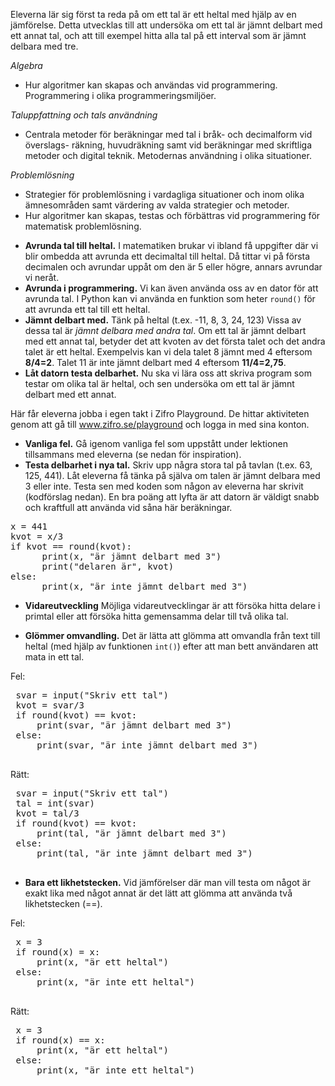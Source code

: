 <!-- Template: Activity Item -->
<!-- Link: /teacher/aktiviteter/delbarhet/ -->
<!-- Page name: Delbarhet -->
<!-- Playground Activity: {/playground/delbarhet} -->
<!-- Description: -->

Eleverna lär sig först ta reda på om ett tal är ett heltal med hjälp av en jämförelse. Detta utvecklas till att undersöka om ett tal är jämnt delbart med ett annat tal, och att till exempel hitta alla tal på ett interval som är jämnt delbara med tre.

<!-- Thumbnail: {/media/1078/thumbnail-delbarhet_icon.png} -->
<!-- Duration: 40 -->
<!-- Curriculum: -->

_Algebra_

- Hur algoritmer kan skapas och användas vid programmering. Programmering i olika programmeringsmiljöer.

_Taluppfattning och tals användning_

- Centrala metoder för beräkningar med tal i bråk- och decimalform vid överslags- räkning, huvudräkning samt vid beräkningar med skriftliga metoder och digital teknik. Metodernas användning i olika situationer.

_Problemlösning_

- Strategier för problemlösning i vardagliga situationer och inom olika ämnesområden samt värdering av valda strategier och metoder.
- Hur algoritmer kan skapas, testas och förbättras vid programmering för matematisk problemlösning.

<!-- Code Tags (Introducing): {empty} -->
<!-- Code Tags (Using): [for-slingor, if-satser, input-output, raknevariabler] -->
<!-- Math Tags: [delbarhet] -->

<!-- Introduction Title: Förslag på inledning av lektion -->
<!-- Introduction Duration: 5 -->
<!-- Introduction Text: -->

- **Avrunda tal till heltal.** I matematiken brukar vi ibland få uppgifter där vi blir ombedda att avrunda ett decimaltal till heltal. Då tittar vi på första decimalen och avrundar uppåt om den är 5 eller högre, annars avrundar vi neråt.
- **Avrunda i programmering.** Vi kan även använda oss av en dator för att avrunda tal. I Python kan vi använda en funktion som heter `round()` för att avrunda ett tal till ett heltal.
- **Jämnt delbart med.** Tänk på heltal (t.ex. -11, 8, 3, 24, 123) Vissa av dessa tal är _jämnt delbara med andra tal_. Om ett tal är jämnt delbart med ett annat tal, betyder det att kvoten av det första talet och det andra talet är ett heltal. Exempelvis kan vi dela talet 8 jämnt med 4 eftersom **8/4=2**. Talet 11 är inte jämnt delbart med 4 eftersom **11/4=2,75**.
- **Låt datorn testa delbarhet.** Nu ska vi lära oss att skriva program som testar om olika tal är heltal, och sen undersöka om ett tal är jämnt delbart med ett annat.

<!-- Playground Duration: 20 -->
<!-- Playground Intro: -->

Här får eleverna jobba i egen takt i Zifro Playground. De hittar aktiviteten genom att gå till www.zifro.se/playground och logga in med sina konton.

<!-- Summary Title: Förslag på avslutning av lektion -->
<!-- Summary Duration: 10 -->
<!-- Summary Text: -->

- **Vanliga fel.** Gå igenom vanliga fel som uppstått under lektionen tillsammans med eleverna (se nedan för inspiration).
- **Testa delbarhet i nya tal.** Skriv upp några stora tal på tavlan (t.ex. 63, 125, 441). Låt eleverna få tänka på själva om talen är jämnt delbara med 3 eller inte. Testa sen med koden som någon av eleverna har skrivit (kodförslag nedan). En bra poäng att lyfta är att datorn är väldigt snabb och kraftfull att använda vid såna här beräkningar.
<pre>
x = 441
kvot = x/3
if kvot == round(kvot):
      print(x, "är jämnt delbart med 3")
      print("delaren är", kvot)
else:
      print(x, "är inte jämnt delbart med 3")
</pre>
- **Vidareutveckling** Möjliga vidareutvecklingar är att försöka hitta delare i primtal eller att försöka hitta gemensamma delar till två olika tal.

<!-- Tips & Tricks: {empty} -->
<!-- Common Mistakes: -->

- **Glömmer omvandling.** Det är lätta att glömma att omvandla från text till heltal (med hjälp av funktionen `int()`) efter att man bett användaren att mata in ett tal.

<i class="fas fa-times-circle" style="color:gray"></i> Fel:

 <pre>
 svar = input("Skriv ett tal")
 kvot = svar/3
 if round(kvot) == kvot:
     print(svar, "är jämnt delbart med 3")
 else:
     print(svar, "är inte jämnt delbart med 3")
 </pre>

<i class="fas fa-check-circle" style="color:var(--zifro-green)"></i> Rätt:

 <pre>
 svar = input("Skriv ett tal")
 tal = int(svar)
 kvot = tal/3
 if round(kvot) == kvot:
     print(tal, "är jämnt delbart med 3")
 else:
     print(tal, "är inte jämnt delbart med 3")
 </pre>

- **Bara ett likhetstecken.** Vid jämförelser där man vill testa om något är exakt lika med något annat är det lätt att glömma att använda två likhetstecken (==).

<i class="fas fa-times-circle" style="color:gray"></i> Fel:

 <pre>
 x = 3
 if round(x) = x:
     print(x, "är ett heltal")
 else:
     print(x, "är inte ett heltal")
 </pre>

<i class="fas fa-check-circle" style="color:var(--zifro-green)"></i> Rätt:

 <pre>
 x = 3
 if round(x) == x:
     print(x, "är ett heltal")
 else:
     print(x, "är inte ett heltal")
 </pre>

<!-- Solutions: {empty} -->
